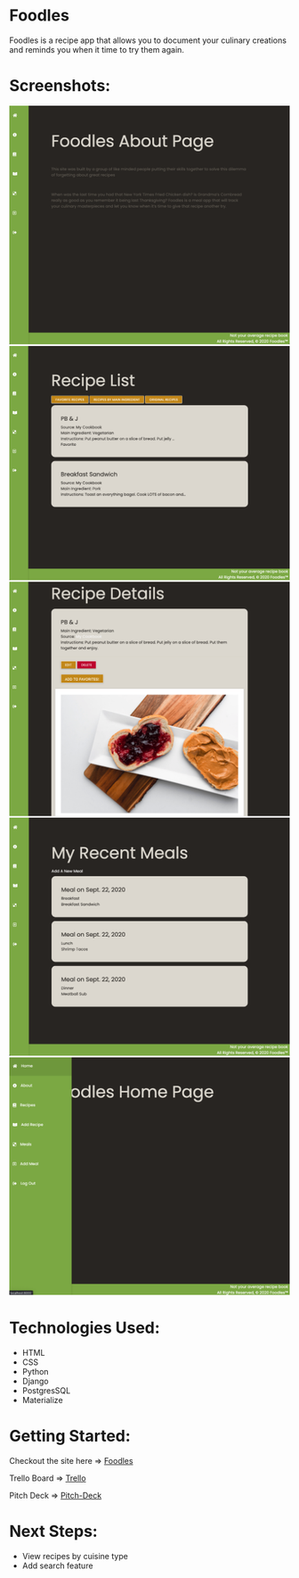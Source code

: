 # Foodles

Foodles is a recipe app that allows you to document your culinary creations and reminds you when it time to try them again.

# Screenshots:

![about](main_app/static/images/about.png)
![recipe-index](main_app/static/images/recipe-index.png)
![recipe-detail](main_app/static/images/recipe-detail.png)
![meal-index](main_app/static/images/meals-index.png)
![nav-bar](main_app/static/images/nav-bar.png)

# Technologies Used:

* HTML
* CSS
* Python
* Django
* PostgresSQL
* Materialize

# Getting Started:

Checkout the site here => [Foodles](https://foodles-1.herokuapp.com/)

Trello Board => [Trello](https://trello.com/b/JDDFxlNG/sei-project-3)

Pitch Deck => [Pitch-Deck](https://docs.google.com/presentation/d/1yKKEjfVX1aSrkACEob1M4n23xQz9-t-Dx92HOr4xYfc/edit#slide=id.p)

# Next Steps:

* View recipes by cuisine type
* Add search feature



